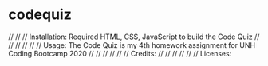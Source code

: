 # codequiz
//
// 
//   Installation: Required HTML, CSS, JavaScript to build the Code Quiz
//
//
//
//
//
//   Usage:  The Code Quiz is my 4th homework assignment for UNH Coding Bootcamp 2020
//
//
//
//
//
//   Credits:
//
//
//
//
//
//  Licenses:

